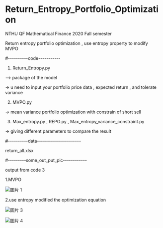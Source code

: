 # Return_Entropy_Portfolio_Optimization

NTHU QF Mathematical Finance 2020 Fall semester 

Return entropy portfolio optimization , use entropy property to modify MVPO 


#----------code-----------
1. Return_Entropy.py  

–> package of the model 

-> u need to input your portfolio price data , expected return , and tolerate variance

2. MVPO.py

-> mean variance portfolio optimization with constrain of short sell 

3. Max_entropy.py , REPO.py , Max_entropy_variance_constraint.py

-> giving different parameters to compare the result 

#----------data----------------------

return_all.xlsx

#---------some_out_put_pic------------

output from code 3

1.MVPO

![圖片 1](https://user-images.githubusercontent.com/80143995/110239136-77f4b780-7f80-11eb-9548-27781c392d0f.png)

2.use entropy modified the optimization equation

![圖片 3](https://user-images.githubusercontent.com/80143995/110239142-7d520200-7f80-11eb-8c2c-7fc2370e00ee.png)

![圖片 4](https://user-images.githubusercontent.com/80143995/110239144-7f1bc580-7f80-11eb-8968-0f6d6646c6ac.png)
